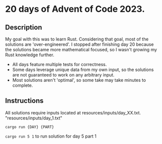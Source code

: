 # 20 days of Advent of Code 2023.

## Description
My goal with this was to learn Rust. Considering that goal, most of the solutions are 'over-engineered'. I stopped after finishing day 20 because the solutions became more mathematical focused, so I wasn't growing my Rust knowledge further. 
- All days feature multiple tests for correctness. 
- Some days leverage unique data from my own input, so the solutions are not guaranteed to work on any arbitrary input.
- Most solutions aren't 'optimal', so some take may take minutes to complete.
## Instructions
All solutions require inputs located at resources/inputs/day_XX.txt.
"resources/inputs/day_1.txt"

`cargo run {DAY} {PART}`

`cargo run 5 1` to run solution for day 5 part 1
